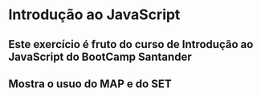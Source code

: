 # Introdução ao JavaScript
## Este exercício é fruto do curso de Introdução ao JavaScript do BootCamp Santander
## Mostra o usuo do MAP e do SET
